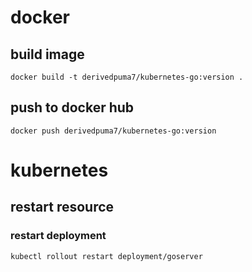 # docker

## build image
```console
docker build -t derivedpuma7/kubernetes-go:version .
```

## push to docker hub
```console
docker push derivedpuma7/kubernetes-go:version
```

# kubernetes
## restart resource
### restart deployment
```console
kubectl rollout restart deployment/goserver
```
